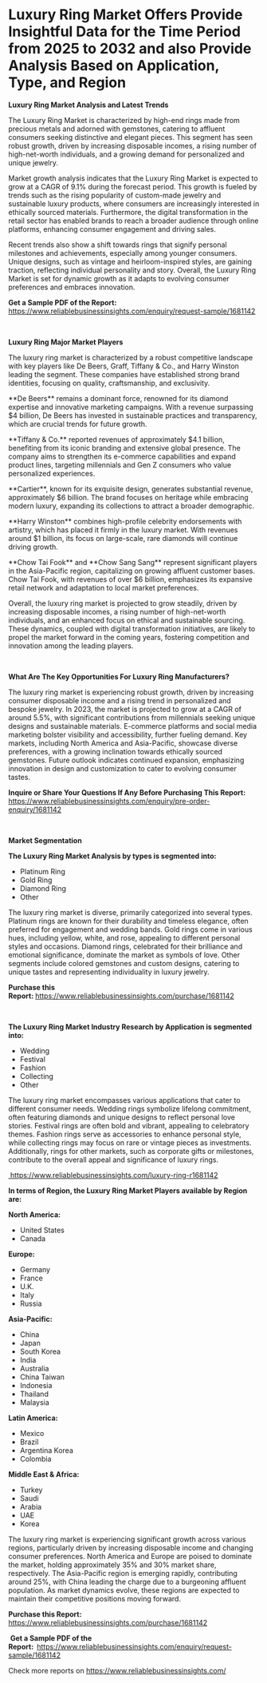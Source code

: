 <p><h1>Luxury Ring Market Offers Provide Insightful Data for the Time Period from 2025 to 2032 and also Provide Analysis Based on Application, Type, and Region</h1></p><p><strong>Luxury Ring Market Analysis and Latest Trends</strong></p>
<p><p>The Luxury Ring Market is characterized by high-end rings made from precious metals and adorned with gemstones, catering to affluent consumers seeking distinctive and elegant pieces. This segment has seen robust growth, driven by increasing disposable incomes, a rising number of high-net-worth individuals, and a growing demand for personalized and unique jewelry. </p><p>Market growth analysis indicates that the Luxury Ring Market is expected to grow at a CAGR of 9.1% during the forecast period. This growth is fueled by trends such as the rising popularity of custom-made jewelry and sustainable luxury products, where consumers are increasingly interested in ethically sourced materials. Furthermore, the digital transformation in the retail sector has enabled brands to reach a broader audience through online platforms, enhancing consumer engagement and driving sales.</p><p>Recent trends also show a shift towards rings that signify personal milestones and achievements, especially among younger consumers. Unique designs, such as vintage and heirloom-inspired styles, are gaining traction, reflecting individual personality and story. Overall, the Luxury Ring Market is set for dynamic growth as it adapts to evolving consumer preferences and embraces innovation.</p></p>
<p><strong>Get a Sample PDF of the Report:&nbsp;</strong> <a href="https://www.reliablebusinessinsights.com/enquiry/request-sample/1681142?utm_campaign=1996&utm_medium=2&utm_source=Github&utm_content=ia&utm_term=05022025&utm_id=luxury-ring">https://www.reliablebusinessinsights.com/enquiry/request-sample/1681142</a></p>
<p>&nbsp;</p>
<p><strong>Luxury Ring Major Market Players</strong></p>
<p><p>The luxury ring market is characterized by a robust competitive landscape with key players like De Beers, Graff, Tiffany & Co., and Harry Winston leading the segment. These companies have established strong brand identities, focusing on quality, craftsmanship, and exclusivity.</p><p>**De Beers** remains a dominant force, renowned for its diamond expertise and innovative marketing campaigns. With a revenue surpassing $4 billion, De Beers has invested in sustainable practices and transparency, which are crucial trends for future growth.</p><p>**Tiffany & Co.** reported revenues of approximately $4.1 billion, benefiting from its iconic branding and extensive global presence. The company aims to strengthen its e-commerce capabilities and expand product lines, targeting millennials and Gen Z consumers who value personalized experiences.</p><p>**Cartier**, known for its exquisite design, generates substantial revenue, approximately $6 billion. The brand focuses on heritage while embracing modern luxury, expanding its collections to attract a broader demographic.</p><p>**Harry Winston** combines high-profile celebrity endorsements with artistry, which has placed it firmly in the luxury market. With revenues around $1 billion, its focus on large-scale, rare diamonds will continue driving growth.</p><p>**Chow Tai Fook** and **Chow Sang Sang** represent significant players in the Asia-Pacific region, capitalizing on growing affluent customer bases. Chow Tai Fook, with revenues of over $6 billion, emphasizes its expansive retail network and adaptation to local market preferences.</p><p>Overall, the luxury ring market is projected to grow steadily, driven by increasing disposable incomes, a rising number of high-net-worth individuals, and an enhanced focus on ethical and sustainable sourcing. These dynamics, coupled with digital transformation initiatives, are likely to propel the market forward in the coming years, fostering competition and innovation among the leading players.</p></p>
<p>&nbsp;</p>
<p><strong>What Are The Key Opportunities For Luxury Ring Manufacturers?</strong></p>
<p><p>The luxury ring market is experiencing robust growth, driven by increasing consumer disposable income and a rising trend in personalized and bespoke jewelry. In 2023, the market is projected to grow at a CAGR of around 5.5%, with significant contributions from millennials seeking unique designs and sustainable materials. E-commerce platforms and social media marketing bolster visibility and accessibility, further fueling demand. Key markets, including North America and Asia-Pacific, showcase diverse preferences, with a growing inclination towards ethically sourced gemstones. Future outlook indicates continued expansion, emphasizing innovation in design and customization to cater to evolving consumer tastes.</p></p>
<p><strong>Inquire or Share Your Questions If Any Before Purchasing This Report:</strong> <a href="https://www.reliablebusinessinsights.com/enquiry/pre-order-enquiry/1681142?utm_campaign=1996&utm_medium=2&utm_source=Github&utm_content=ia&utm_term=05022025&utm_id=luxury-ring">https://www.reliablebusinessinsights.com/enquiry/pre-order-enquiry/1681142</a></p>
<p>&nbsp;</p>
<p><strong>Market Segmentation</strong></p>
<p><strong>The Luxury Ring Market Analysis by types is segmented into:</strong></p>
<p><ul><li>Platinum Ring</li><li>Gold Ring</li><li>Diamond Ring</li><li>Other</li></ul></p>
<p><p>The luxury ring market is diverse, primarily categorized into several types. Platinum rings are known for their durability and timeless elegance, often preferred for engagement and wedding bands. Gold rings come in various hues, including yellow, white, and rose, appealing to different personal styles and occasions. Diamond rings, celebrated for their brilliance and emotional significance, dominate the market as symbols of love. Other segments include colored gemstones and custom designs, catering to unique tastes and representing individuality in luxury jewelry.</p></p>
<p><strong>Purchase this Report:&nbsp;</strong><a href="https://www.reliablebusinessinsights.com/purchase/1681142?utm_campaign=1996&utm_medium=2&utm_source=Github&utm_content=ia&utm_term=05022025&utm_id=luxury-ring">https://www.reliablebusinessinsights.com/purchase/1681142</a></p>
<p>&nbsp;</p>
<p><strong>The Luxury Ring Market Industry Research by Application is segmented into:</strong></p>
<p><ul><li>Wedding</li><li>Festival</li><li>Fashion</li><li>Collecting</li><li>Other</li></ul></p>
<p><p>The luxury ring market encompasses various applications that cater to different consumer needs. Wedding rings symbolize lifelong commitment, often featuring diamonds and unique designs to reflect personal love stories. Festival rings are often bold and vibrant, appealing to celebratory themes. Fashion rings serve as accessories to enhance personal style, while collecting rings may focus on rare or vintage pieces as investments. Additionally, rings for other markets, such as corporate gifts or milestones, contribute to the overall appeal and significance of luxury rings.</p></p>
<p><a href="https://www.reliablebusinessinsights.com/luxury-ring-r1681142?utm_campaign=1996&utm_medium=2&utm_source=Github&utm_content=ia&utm_term=05022025&utm_id=luxury-ring">&nbsp;https://www.reliablebusinessinsights.com/luxury-ring-r1681142</a></p>
<p><strong>In terms of Region, the Luxury Ring Market Players available by Region are:</strong></p>
<p>
    <p> <strong> North America: </strong>
        <ul>
            <li>United States</li>
            <li>Canada</li>
        </ul>
        </p> 
    <p> <strong> Europe: </strong>
        <ul>
            <li>Germany</li>
            <li>France</li>
            <li>U.K.</li>
            <li>Italy</li>
            <li>Russia</li>
        </ul>
        </p> 
    <p> <strong> Asia-Pacific: </strong>
        <ul>
            <li>China</li>
            <li>Japan</li>
            <li>South Korea</li>
            <li>India</li>
            <li>Australia</li>
            <li>China Taiwan</li>
            <li>Indonesia</li>
            <li>Thailand</li>
            <li>Malaysia</li>
        </ul>
        </p> 
    <p> <strong> Latin America: </strong>
        <ul>
            <li>Mexico</li>
            <li>Brazil</li>
            <li>Argentina Korea</li>
            <li>Colombia</li>
        </ul>
        </p> 
    <p> <strong> Middle East & Africa: </strong>
        <ul>
            <li>Turkey</li>
            <li>Saudi</li>
            <li>Arabia</li>
            <li>UAE</li>
            <li>Korea</li>
        </ul>
    </p>
    </p>
<p><p>The luxury ring market is experiencing significant growth across various regions, particularly driven by increasing disposable income and changing consumer preferences. North America and Europe are poised to dominate the market, holding approximately 35% and 30% market share, respectively. The Asia-Pacific region is emerging rapidly, contributing around 25%, with China leading the charge due to a burgeoning affluent population. As market dynamics evolve, these regions are expected to maintain their competitive positions moving forward.</p></p>
<p><strong>Purchase this Report: </strong><a href="https://www.reliablebusinessinsights.com/purchase/1681142?utm_campaign=1996&utm_medium=2&utm_source=Github&utm_content=ia&utm_term=05022025&utm_id=luxury-ring">https://www.reliablebusinessinsights.com/purchase/1681142</a></p>
<p>&nbsp;<strong>Get a Sample PDF of the Report:&nbsp;&nbsp;</strong><a href="https://www.reliablebusinessinsights.com/enquiry/request-sample/1681142?utm_campaign=1996&utm_medium=2&utm_source=Github&utm_content=ia&utm_term=05022025&utm_id=luxury-ring">https://www.reliablebusinessinsights.com/enquiry/request-sample/1681142</a></p>
<p><strong></strong></p>
<p>Check more reports on <a href="https://www.reliablebusinessinsights.com/?utm_campaign=1996&utm_medium=2&utm_source=Github&utm_content=ia&utm_term=05022025&utm_id=luxury-ring">https://www.reliablebusinessinsights.com/</a></p>